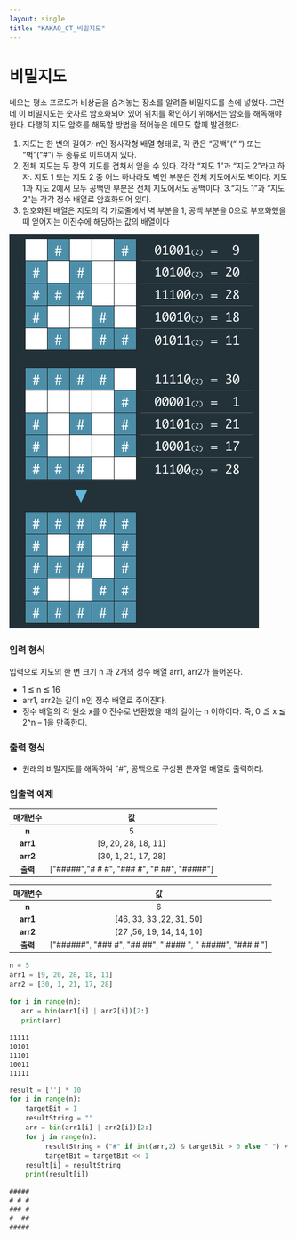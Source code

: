 ```yaml
---
layout: single
title: "KAKAO_CT_비밀지도"
---
```


# 비밀지도
네오는 평소 프로도가 비상금을 숨겨놓는 장소를 알려줄 비밀지도를 손에 넣었다. 그런데 이 비밀지도는 숫자로 암호화되어 있어 위치를 확인하기 위해서는 암호를 해독해야 한다. 다행히 지도 암호를 해독할 방법을 적어놓은 메모도 함께 발견했다.

1. 지도는 한 변의 길이가 n인 정사각형 배열 형태로, 각 칸은 “공백”(“ “) 또는 “벽”(“#”) 두 종류로 이루어져 있다.
2. 전체 지도는 두 장의 지도를 겹쳐서 얻을 수 있다. 각각 “지도 1”과 “지도 2”라고 하자. 지도 1 또는 지도 2 중 어느 하나라도 벽인 부분은 전체 지도에서도 벽이다. 지도 1과 지도 2에서 모두 공백인 부분은 전체 지도에서도 공백이다.
3.“지도 1”과 “지도 2”는 각각 정수 배열로 암호화되어 있다.
4. 암호화된 배열은 지도의 각 가로줄에서 벽 부분을 1, 공백 부분을 0으로 부호화했을 때 얻어지는 이진수에 해당하는 값의 배열이다

![nn](img/CT_KAKAO_bit.png)

###  입력 형식
입력으로 지도의 한 변 크기 n 과 2개의 정수 배열 arr1, arr2가 들어온다.

* 1 ≦ n ≦ 16
* arr1, arr2는 길이 n인 정수 배열로 주어진다.
* 정수 배열의 각 원소 x를 이진수로 변환했을 때의 길이는 n 이하이다. 즉, 0 ≦ x ≦ 2^n – 1을 만족한다.

### 출력 형식
* 원래의 비밀지도를 해독하여 "#", 공백으로 구성된 문자열 배열로 출력하라.

### 입출력 예제

|매개변수|값|
|:-----:|:-----:|
|**n**|5|
|**arr1**|[9, 20, 28, 18, 11]|
|**arr2**|[30, 1, 21, 17, 28]|
|**출력**|["#####","# # #", "### #", "# ##", "#####"]|


|매개변수|값|
|:-----:|:-----:|
|**n**|6|
|**arr1**|[46, 33, 33 ,22, 31, 50]|
|**arr2**|[27 ,56, 19, 14, 14, 10]|
|**출력**|["######", "### #", "## ##", " #### ", " #####", "### # "]|



```python
n = 5
arr1 = [9, 20, 28, 18, 11]
arr2 = [30, 1, 21, 17, 28]
```


```python
for i in range(n):
   arr = bin(arr1[i] | arr2[i])[2:]
   print(arr) 

```

    11111
    10101
    11101
    10011
    11111
    


```python
result = [''] * 10
for i in range(n):
    targetBit = 1
    resultString = ""
    arr = bin(arr1[i] | arr2[i])[2:]
    for j in range(n):
         resultString = ("#" if int(arr,2) & targetBit > 0 else " ") + resultString
         targetBit = targetBit << 1    
    result[i] = resultString
    print(result[i])
```

    #####
    # # #
    ### #
    #  ##
    #####
